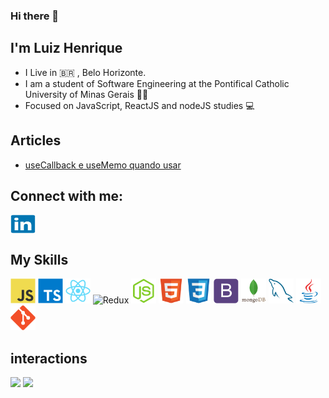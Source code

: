 ### Hi there 👋
## I'm Luiz Henrique
- I Live in 🇧🇷 , Belo Horizonte.
- I am a student of Software Engineering at the Pontifical Catholic University of Minas Gerais 🧑‍💻
- Focused on JavaScript, ReactJS and nodeJS studies 💻

## Articles

- [useCallback e useMemo quando usar](https://www.linkedin.com/pulse/usecallback-e-usememo-quando-usar-luiz-henrique)

## Connect with me:
<a href="https://www.linkedin.com/in/luiz-henrique-9a41091b0/" target="_blank">
  <img align="center" alt="Luiz-linkedln" height="30" width="40" src="https://raw.githubusercontent.com/devicons/devicon/master/icons/linkedin/linkedin-original.svg"
  style="max-width:100%;">
</a>


## My Skills
<img src="https://raw.githubusercontent.com/devicons/devicon/master/icons/javascript/javascript-original.svg" alt="Javascript" width="40" height="40" style="max-width:100%;"></img>
<img src="https://raw.githubusercontent.com/devicons/devicon/master/icons/typescript/typescript-original.svg" alt="Typescript" width="40" height="40" style="max-width:100%;"></img>
<img src="https://raw.githubusercontent.com/devicons/devicon/master/icons/react/react-original.svg" alt="React" width="40" height="40" style="max-width:100%;"></img>
<img src="https://cdn.jsdelivr.net/gh/devicons/devicon/icons/redux/redux-original.svg" alt="Redux" width="40" height="40" style="max-width: 100%;"/>
<img src="https://raw.githubusercontent.com/devicons/devicon/master/icons/nodejs/nodejs-original.svg" alt="NodeJS" width="40" height="40" style="max-width:100%;"></img>
<img src="https://raw.githubusercontent.com/devicons/devicon/master/icons/html5/html5-original.svg" alt="Html" width="40" height="40" style="max-width:100%;"></img>
<img src="https://raw.githubusercontent.com/devicons/devicon/master/icons/css3/css3-original.svg" alt="Css" width="40" height="40" style="max-width:100%;"></img>
<img src="https://raw.githubusercontent.com/devicons/devicon/master/icons/bootstrap/bootstrap-plain.svg" alt="Bootstrap" width="40" height="40" style="max-width:100%;"></img>
<img src="https://raw.githubusercontent.com/devicons/devicon/master/icons/mongodb/mongodb-original-wordmark.svg" alt="MongoDB" width="40" height="40" style="max-width:100%;"></img>
<img src="https://raw.githubusercontent.com/devicons/devicon/master/icons/mysql/mysql-original.svg" alt="MySQL" width="40" height="40" style="max-width:100%;"></img>
<img src="https://raw.githubusercontent.com/devicons/devicon/master/icons/java/java-original.svg" alt="Java" width="40" height="40" style="max-width:100%;"></img>
<img src="https://raw.githubusercontent.com/devicons/devicon/master/icons/git/git-original.svg" alt="Git" width="40" height="40" style="max-width:100%;"></img>


## interactions

<div width="100%">
    <img src="http://github-readme-streak-stats.herokuapp.com?user=MogLuiz&theme=dark&hide_border=true&background=000000&fire=7E3ACE&ring=7E3ACE&currStreakLabel=FFFFFF)](https://git.io/streak-stats" width="49.75%"/>
    <img src="https://github-readme-stats.vercel.app/api?username=MogLuiz&count_private=true&theme=midnight-purple&hide_border=true" width="49.75%"/>
</div>

